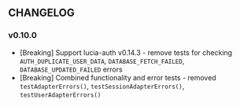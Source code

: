## CHANGELOG

### v0.10.0

- [Breaking] Support lucia-auth v0.14.3 - remove tests for checking `AUTH_DUPLICATE_USER_DATA`, `DATABASE_FETCH_FAILED`, `DATABASE_UPDATED_FAILED` errors
- [Breaking] Combined functionality and error tests - removed `testAdapterErrors()`, `testSessionAdapterErrors()`, `testUserAdapterErrors()`
